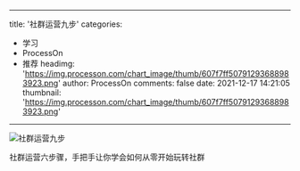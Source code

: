 
---
title: '社群运营九步'
categories: 
 - 学习
 - ProcessOn
 - 推荐
headimg: 'https://img.processon.com/chart_image/thumb/607f7ff50791293688983923.png'
author: ProcessOn
comments: false
date: 2021-12-17 14:21:05
thumbnail: 'https://img.processon.com/chart_image/thumb/607f7ff50791293688983923.png'
---

<div>   
<img class="thumb" alt="社群运营九步" src="https://img.processon.com/chart_image/thumb/607f7ff50791293688983923.png" referrerpolicy="no-referrer">
<p>社群运营六步骤，手把手让你学会如何从零开始玩转社群</p>  
</div>
            